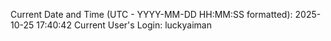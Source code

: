 Current Date and Time (UTC - YYYY-MM-DD HH:MM:SS formatted): 2025-10-25 17:40:42
Current User's Login: luckyaiman
